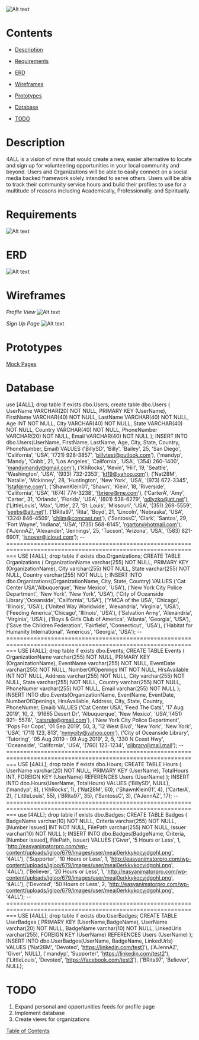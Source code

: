 ![Alt text](https://github.com/wesleykarle/4ALL/blob/master/Logo%20(4ALL).jpg "Logo")


# Contents  
- [Description](#description)  

- [Requirements](#requirements) 

- [ERD](#erd) 

- [Wireframes](#wireframes)

- [Prototypes](#prototypes) 

- [Database](#database)

- [TODO](#todo)

<a name="desciption"/>
<a name="requirements"/>
<a name="erd"/>
<a name="wireframes"/>
<a name="prototypes"/>
<a name="database"/>
<a name="todo"/>

# Description
4ALL is a vision of mine that would create a new, easier alternative to locate and sign up for volunteering opportunities in your local community and beyond. Users and Organizations will be able to easily connect on a social media backed framework solely intended to serve others. Users will be able to track their community service hours and build their profiles to use for a multitude of reasons including Academically, Professionally, and Spiritually. 


# Requirements
![Alt text](https://github.com/wesleykarle/4ALL/blob/master/Documents/RTM.png)


# ERD
![Alt text](https://github.com/wesleykarle/4ALL/blob/master/Documents/Entity%20Relationship%20Diagram%20(ERD).png)


# Wireframes
*Profile View*
![Alt text](https://github.com/wesleykarle/4ALL/blob/master/Logon%20Page.PNG)

*Sign Up Page*
![Alt text](https://github.com/wesleykarle/4ALL/blob/master/Sign%20Up%20Page.PNG)


# Prototypes
[Mock Pages](https://github.com/wesleykarle/4ALL/tree/master/Mock%20Pages)


# Database 
use [4ALL];
drop table if exists dbo.Users;
create table dbo.Users
(
UserName VARCHAR(20) NOT NULL,
PRIMARY KEY (UserName),
FirstName VARCHAR(40) NOT NULL,
LastName VARCHAR(40) NOT NULL,
Age INT NOT NULL,
City VARCHAR(40) NOT NULL,
State VARCHAR(40) NOT NULL,
Country VARCHAR(40) NOT NULL,
PhoneNumber VARCHAR(20) NOT NULL,
Email VARCHAR(40) NOT NULL
);
INSERT INTO dbo.Users(UserName, FirstName, LastName, Age, City, State, Country, PhoneNumber, Email)
VALUES
('BillySD', 'Billy', 'Bailey', 25, 'San Diego', 'California', 'USA', '(721) 928-3857', 'billytest@outlook.com'),
('mandyp', 'Mandy', 'Cobb', 21, 'Los Angeles', 'California', 'USA', '(354) 260-1400', 'mandymandy@gmail.com'),
('KhRocks', 'Kevin', 'Hill', 19, 'Seattle', 'Washington', 'USA', '(933) 732-2353', 'kt19@yahoo.com'),
('Nat28M', 'Natalie', 'Mckinney', 28, 'Huntington', 'New York', 'USA', '(973) 672-3345', 'lstaf@me.com'),
('ShawnKlein01', 'Shawn', 'Klein', 18, 'Riverside', 'California', 'USA', '(674) 774-3238', 'fbriere@me.com'),
('CarterA', 'Amy', 'Carter', 31, 'Orlando', 'Florida', 'USA', '(601) 538-6279', 'odlyzko@att.net'),
('LittleLouis', 'Max', 'Little', 27, 'St. Louis', 'Missouri', 'USA', '(351) 269-5559', 'seebs@att.net'),
('BRita97', 'Rita', 'Boyd', 21, 'Lincoln', 'Nebraska', 'USA', '(324) 846-4509', 'chlim@comcast.net'),
('SantossC', 'Clark', 'Santos', 29, 'Fort Wayne', 'Indiana', 'USA', '(735) 568-8145', 'rgarton@hotmail.com'),
('AJennAZ', 'Alexander', 'Jennings', 25, 'Tucson', 'Arizona', 'USA', '(583) 821-6901', 'jsnover@icloud.com');
--===============================================================================================================
USE [4ALL];
drop table if exists dbo.Organizations;
CREATE TABLE Organizations 
(
OrganizationName varchar(255) NOT NULL,
PRIMARY KEY (OrganizationName),
City varchar(255) NOT NULL,
State varchar(255) NOT NULL,
Country varchar(255) NOT NULL
);
INSERT INTO dbo.Organizations(OrganizationName, City, State, Country)
VALUES
('Cat Center USA','Albuquerque', 'New Mexico', 'USA'),
('New York City Police Department', 'New York', 'New York', 'USA'),
('City of Oceanside Library','Oceanside', 'California', 'USA'),
('YMCA of the USA', 'Chicago', 'Illinois', 'USA'),
('United Way Worldwide', 'Alexandria', 'Virginia', 'USA'),
('Feeding America','Chicago', 'Illinois', 'USA'),
('Salvation Army', 'Alexandria', 'Virginia', 'USA'),
('Boys & Girls Club of America', 'Atlanta', 'Georgia', 'USA'),
('Save the Children Federation', 'Fairfield', 'Connecticut', 'USA'),
('Habitat for Humanity International', 'Americus', 'Georgia', 'USA');
--===============================================================================================================
USE [4ALL];
drop table if exists dbo.Events;
CREATE TABLE Events
(
OrganizationName varchar(255) NOT NULL,
PRIMARY KEY (OrganizationName),
EventName varchar(255) NOT NULL,
EventDate varchar(255) NOT NULL,
NumberOfOpenings INT NOT NULL,
HrsAvailable INT NOT NULL,
Address varchar(255) NOT NULL,
City varchar(255) NOT NULL,
State varchar(255) NOT NULL,
Country varchar(255) NOT NULL,
PhoneNumer varchar(255) NOT NULL,
Email varchar(255) NOT NULL
);
INSERT INTO dbo.Events(OrganizationName, EventName, EventDate, NumberOfOpenings, HrsAvailable, Address,
						City, State, Country, PhoneNumer, Email)
VALUES
('Cat Center USA', 'Feed The Cats', '17 Aug 2019', 10, 2, '91665 Desert Dr', 'Albuquerque', 'New Mexico', 'USA','(451) 921- 5578', 'catsrule@gmail.com'),
('New York City Police Department', 'Pops For Cops', '01 Sep 2019', 50, 3, '12 West Blvd', 'New York', 'New York', 'USA', '(711) 123, 813', 'nynycity@yahoo.com'),
('City of Oceanside Library', 'Tutoring', '05 Aug 2019 - 09 Aug 2019', 2, 5, '330 N Coast Hwy', 'Oceanside', 'California', 'USA', '(760) 123-1234', 'olibrary@mail.mail');
--===============================================================================================================
USE [4ALL];
drop table if exists dbo.Hours;
CREATE TABLE Hours
(
UserName varchar(20) NOT NULL,
PRIMARY KEY (UserName),
TotalHours INT,
FOREIGN KEY (UserName) REFERENCES Users (UserName)
);
INSERT INTO dbo.Hours(UserName, TotalHours)
VALUES
('BillySD', NULL),
('mandyp', 8),
('KhRocks', 1),
('Nat28M', 60),
('ShawnKlein01', 4),
('CarterA', 2),
('LittleLouis', 55),
('BRita97', 35),
('SantossC', 3),
('AJennAZ', 17);
--===============================================================================================================
use [4ALL];
drop table if exists dbo.Badges;
CREATE TABLE Badges
(
BadgeName varchar(10) NOT NULL,
Criteria varchar(255) NOT NULL,
[Number Issued] INT NOT NULL,
FilePath varchar(255) NOT NULL,
Issuer varchar(10) NOT NULL
);
INSERT INTO dbo.Badges(BadgeName, Criteria, [Number Issued], FilePath, Issuer)
VALUES
('Giver', '5 Hours or Less', 1, 'http://easyanimatorpro.com/wp-content/uploads/igloo/679/images/user/meaj0erkkykocyjdgohl.png', '4ALL'),
('Supporter', '10 Hours or Less', 1, 'http://easyanimatorpro.com/wp-content/uploads/igloo/679/images/user/meaj0erkkykocyjdgohl.png', '4ALL'),
('Believer', '20 Hours or Less', 1, 'http://easyanimatorpro.com/wp-content/uploads/igloo/679/images/user/meaj0erkkykocyjdgohl.png', '4ALL'),
('Devoted', '50 Hours or Less', 2, 'http://easyanimatorpro.com/wp-content/uploads/igloo/679/images/user/meaj0erkkykocyjdgohl.png', '4ALL');
--===============================================================================================================
USE [4ALL];
drop table if exists dbo.UserBadges;
CREATE TABLE UserBadges
(
PRIMARY KEY (UserName,BadgeName),
UserName varchar(20) NOT NULL,
BadgeName varchar(10) NOT NULL,
LinkedUrls varchar(255),
FOREIGN KEY (UserName) REFERENCES Users (UserName)
);
INSERT INTO dbo.UserBadges(UserName, BadgeName, LinkedUrls)
VALUES
('Nat28M', 'Devoted', 'https://linkedin.com/test1'),
('AJennAZ', 'Giver', NULL),
('mandyp', 'Supporter', 'https://linkedin.com/test2'),
('LittleLouis', 'Devoted', 'https://facebook.com/test3'),
('BRita97', 'Believer', NULL);


# TODO
1. Expand personal and opportunities feeds for profile page
2. Implement database 
3. Create views for organizations

[Table of Contents](#contents)
<a name="contents"/>
